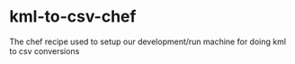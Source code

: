 kml-to-csv-chef
===============

The chef recipe used to setup our development/run machine for doing kml to csv conversions
